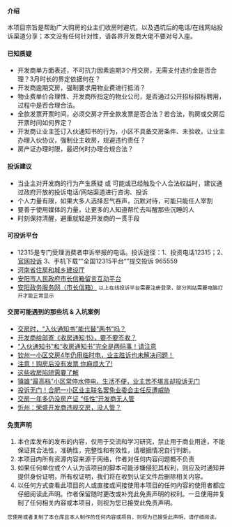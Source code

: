 
#### 介绍
本项目宗旨是帮助广大购房的业主们收房时避坑，以及遇坑后的电话/在线网站投诉渠道分享；本文没有任何针对性，请各界开发商大佬不要对号入座。

#### 已知质疑

- 开发商单方面表述，不可抗力因素逾期3个月交房，无需支付违约金是否合理？3月时长的界定依据何在？  
- 开发商逾期交房，强制要求用物业费进行抵消？
- 物业费单价合理性、开发商所指定的物业公司，是否通过公开招标招标聘用，过程中是否合理合法。
- 全款发票开票时间，必须交房才开全款发票是否合法？若合法，购房或交房后开票时间如何界定？
- 开发商让业主签订入伙通知书的行为，小区不具备交房条件、未验收，让业主办理入伙协议，强制业主收房，规避违约责任？
- 房产证办理时限，最迟何时办理合规合法？

#### 投诉建议
- 当业主对开发商的行为产生质疑 或 可能或已经触及个人合法权益时，建议通过政府开放的投诉电话/网站渠道进行咨询、投诉
- 个人力量有限，如果大多人选择忍气吞声，沉默对待，可能只能任人宰割
- 要善于使用媒体的力量，让更多的人知道帮忙去叫醒那些沉睡的人
- 时刻保持清醒，避重就轻是开发商的一贯手段

#### 可投诉平台

- 12315是专门受理消费者申诉举报的电话。投诉途径：1、投资电话12315；2、[官网投诉](https://www.12315.cn/) 3、手机下载“”全国12315平台“”提交投诉
965559 
- [河南省住房和城乡建设厅](https://hnjs.henan.gov.cn/tsjb/ )
- [安阳市人民政府市长信箱留言互动平台](https://www.anyang.gov.cn/zmhd/)
- [安阳政务服务网（市长信箱）](https://zwfw.anyang.gov.cn/#/mayor_mail)
`以上在线投诉平台需要注册登录，部分网站需要电脑打开才能正常显示` 

#### 交房可能遇到的那些坑 & 入坑案例

- [交房时，“入伙通知书”能代替“两书”吗？](https://zhuanlan.zhihu.com/p/52171512)
- [开发商给邮寄《收房通知书》，要不要签收？](https://zhuanlan.zhihu.com/p/273258071)
- [“入伙通知书”和“收房通知书”完全是两码事！请注意](https://wuhan.newhouse.fang.com/loupan/2611086992/bbs/279065593_279065593.htm)
- [钦州一小区交房4年仍用临时电，业主胜诉也未解决问题！](http://news.sohu.com/a/567470469_120711264)
- [注意！购房后没有发票 你麻烦大了!](https://zhishi.fang.com/xf/qg_302550.html)
- [这些收房陷阱需要了解](https://baijiahao.baidu.com/s?id=1710924572109320331&wfr=spider&for=pc)
- [镇雄“最高档”小区常停水停电，生活不便，业主苦不堪言却投诉无门](https://www.163.com/dy/article/H9S2K41I0545A2FZ.html)
- [投诉无门！合肥一小区业主联名罢免业委会主任反遭威胁](http://ah.ifeng.com/a/20190327/7347993_0.shtml)
- [交房一年多仍没房产证 “任性”开发商无人管](https://xianyang.loupan.com/html/news/201504/1722960.html)
- [忻州：荣盛开发商违规交房，没人管？](https://www.163.com/dy/article/HDHVG1OR05509CWX.html)

#### 免责声明 
1.  本仓库发布的发布的内容，仅用于交流和学习研究，禁止用于商业用途，不能保证其合法性，准确性，完整性和有效性，请根据情况自行判断。 
2.  本项目内所有资源内容来源于网络，作者对任何内容问题概不负责
3.  如果任何单位或个人认为该项目的脚本可能涉嫌侵犯其权利，则应及时通知并提供身份证明，所有权证明，我们将在收到认证文件后删除相关内容。 
4.  以任何方式查看此项目的人或直接或间接使用本项目的任何内容的使用者都应仔细阅读此声明。作者保留随时更改或补充此免责声明的权利。一旦使用并复制了任何相关内容或本项目，则视为您已接受此免责声明。 

`您使用或者复制了本仓库且本人制作的任何内容或项目，则视为已接受此声明，请仔细阅读。` 